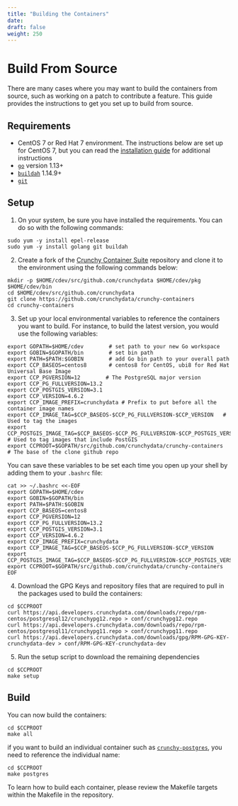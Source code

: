 ```yaml
---
title: "Building the Containers"
date:
draft: false
weight: 250
---
```


# Build From Source

There are many cases where you may want to build the containers from source,
such as working on a patch to contribute a feature. This guide provides the
instructions to get you set up to build from source.

## Requirements

- CentOS 7 or Red Hat 7 environment. The instructions below are set up for
CentOS 7, but you can read the [installation guide](/installation-guide/installation-guide)
for additional instructions
- [`go`](https://golang.org/) version 1.13+
- [`buildah`](https://buildah.io/) 1.14.9+
- [`git`](http://git-scm.org/)

## Setup

1. On your system, be sure you have installed the requirements. You can do so
with the following commands:

```shell
sudo yum -y install epel-release
sudo yum -y install golang git buildah
```

2. Create a fork of the [Crunchy Container Suite](https://github.com/CrunchyData/crunchy-containers)
repository and clone it to the environment using the following commands below:

```shell
mkdir -p $HOME/cdev/src/github.com/crunchydata $HOME/cdev/pkg $HOME/cdev/bin
cd $HOME/cdev/src/github.com/crunchydata
git clone https://github.com/crunchydata/crunchy-containers
cd crunchy-containers
```

3. Set up your local environmental variables to reference the containers you
want to build. For instance, to build the latest version, you would use the
following variables:

```shell
export GOPATH=$HOME/cdev        # set path to your new Go workspace
export GOBIN=$GOPATH/bin        # set bin path
export PATH=$PATH:$GOBIN        # add Go bin path to your overall path
export CCP_BASEOS=centos8       # centos8 for CentOS, ubi8 for Red Hat Universal Base Image
export CCP_PGVERSION=12        # The PostgreSQL major version
export CCP_PG_FULLVERSION=13.2
export CCP_POSTGIS_VERSION=3.1
export CCP_VERSION=4.6.2
export CCP_IMAGE_PREFIX=crunchydata # Prefix to put before all the container image names
export CCP_IMAGE_TAG=$CCP_BASEOS-$CCP_PG_FULLVERSION-$CCP_VERSION   # Used to tag the images
export CCP_POSTGIS_IMAGE_TAG=$CCP_BASEOS-$CCP_PG_FULLVERSION-$CCP_POSTGIS_VERSION-$CCP_VERSION # Used to tag images that include PostGIS
export CCPROOT=$GOPATH/src/github.com/crunchydata/crunchy-containers    # The base of the clone github repo
```

You can save these variables to be set each time you open up your shell by
adding them to your `.bashrc` file:

```shell
cat >> ~/.bashrc <<-EOF
export GOPATH=$HOME/cdev
export GOBIN=$GOPATH/bin
export PATH=$PATH:$GOBIN
export CCP_BASEOS=centos8
export CCP_PGVERSION=12
export CCP_PG_FULLVERSION=13.2
export CCP_POSTGIS_VERSION=3.1
export CCP_VERSION=4.6.2
export CCP_IMAGE_PREFIX=crunchydata
export CCP_IMAGE_TAG=$CCP_BASEOS-$CCP_PG_FULLVERSION-$CCP_VERSION
export CCP_POSTGIS_IMAGE_TAG=$CCP_BASEOS-$CCP_PG_FULLVERSION-$CCP_POSTGIS_VERSION-$CCP_VERSION
export CCPROOT=$GOPATH/src/github.com/crunchydata/crunchy-containers
EOF
```

4. Download the GPG Keys and repository files that are required to pull in the
packages used to build the containers:

```shell
cd $CCPROOT
curl https://api.developers.crunchydata.com/downloads/repo/rpm-centos/postgresql12/crunchypg12.repo > conf/crunchypg12.repo
curl https://api.developers.crunchydata.com/downloads/repo/rpm-centos/postgresql11/crunchypg11.repo > conf/crunchypg11.repo
curl https://api.developers.crunchydata.com/downloads/gpg/RPM-GPG-KEY-crunchydata-dev > conf/RPM-GPG-KEY-crunchydata-dev
```

5. Run the setup script to download the remaining dependencies

```shell
cd $CCPROOT
make setup
```

## Build

You can now build the containers:

```shell
cd $CCPROOT
make all
```

if you want to build an individual container such as [`crunchy-postgres`](https://www.crunchydata.com/developers/download-postgres/containers/postgresql12), you need to reference the individual name:

```shell
cd $CCPROOT
make postgres
```

To learn how to build each container, please review the Makefile targets within
the Makefile in the repository.
